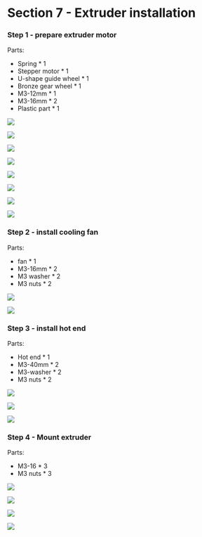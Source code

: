 # Section 7 - Extruder installation

### Step 1 - prepare extruder motor

Parts:
- Spring * 1
- Stepper motor * 1
- U-shape guide wheel * 1
- Bronze gear wheel * 1
- M3-12mm * 1
- M3-16mm * 2
- Plastic part * 1

![](https://raw.githubusercontent.com/MincheeLab/MakeYourOwn3DPrinter/master/images/IMG_20141029_105809.jpg)

![](https://raw.githubusercontent.com/MincheeLab/MakeYourOwn3DPrinter/master/images/IMG_20141029_105822.jpg)

![](https://raw.githubusercontent.com/MincheeLab/MakeYourOwn3DPrinter/master/images/IMG_20141029_105913.jpg)

![](https://raw.githubusercontent.com/MincheeLab/MakeYourOwn3DPrinter/master/images/IMG_20141029_110952.jpg)

![](https://raw.githubusercontent.com/MincheeLab/MakeYourOwn3DPrinter/master/images/IMG_20141029_111120.jpg)

![](https://raw.githubusercontent.com/MincheeLab/MakeYourOwn3DPrinter/master/images/IMG_20141029_111129.jpg)

![](https://raw.githubusercontent.com/MincheeLab/MakeYourOwn3DPrinter/master/images/IMG_20141029_112423.jpg)

![](https://raw.githubusercontent.com/MincheeLab/MakeYourOwn3DPrinter/master/images/IMG_20141029_112439.jpg)

### Step 2 - install cooling fan

Parts:
- fan * 1
- M3-16mm * 2
- M3 washer * 2 
- M3 nuts * 2

![](https://raw.githubusercontent.com/MincheeLab/MakeYourOwn3DPrinter/master/images/IMG_20141029_113855.jpg)

![](https://raw.githubusercontent.com/MincheeLab/MakeYourOwn3DPrinter/master/images/IMG_20141029_113941.jpg)

### Step 3 - install hot end

Parts:
- Hot end * 1
- M3-40mm * 2
- M3-washer * 2
- M3 nuts * 2

![](https://raw.githubusercontent.com/MincheeLab/MakeYourOwn3DPrinter/master/images/IMG_20141029_113442.jpg)

![](https://raw.githubusercontent.com/MincheeLab/MakeYourOwn3DPrinter/master/images/IMG_20141029_113551.jpg)

![](https://raw.githubusercontent.com/MincheeLab/MakeYourOwn3DPrinter/master/images/IMG_20141029_113658.jpg)

### Step 4 - Mount extruder

Parts:
- M3-16 * 3
- M3 nuts * 3

![](https://raw.githubusercontent.com/MincheeLab/MakeYourOwn3DPrinter/master/images/IMG_20141029_105020.jpg)

![](https://raw.githubusercontent.com/MincheeLab/MakeYourOwn3DPrinter/master/images/IMG_20141029_105120.jpg)

![](https://raw.githubusercontent.com/MincheeLab/MakeYourOwn3DPrinter/master/images/IMG_20141029_105143.jpg)

![](https://raw.githubusercontent.com/MincheeLab/MakeYourOwn3DPrinter/master/images/IMG_20141029_105427.jpg)